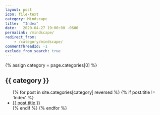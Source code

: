 ```yaml
---
layout: post
icon: file-text
category: Mindscape
title:  "Index"
date:   2020-04-27 19:00:00 -0600
permalink: /mindscape/
redirect_from:
    - /category/mindscape/
commentThreadId: -1
exclude_from_search: true
---
```


{% assign category = page.categories[0] %}

## {{ category }}

<ul>
    {% for post in site.categories[category] reversed %}
        {% if post.title != 'Index' %}
        <li><a href='{{ post.url }}'>{{ post.title }}</a></li>
        {% endif %}
    {% endfor %}
</ul>
